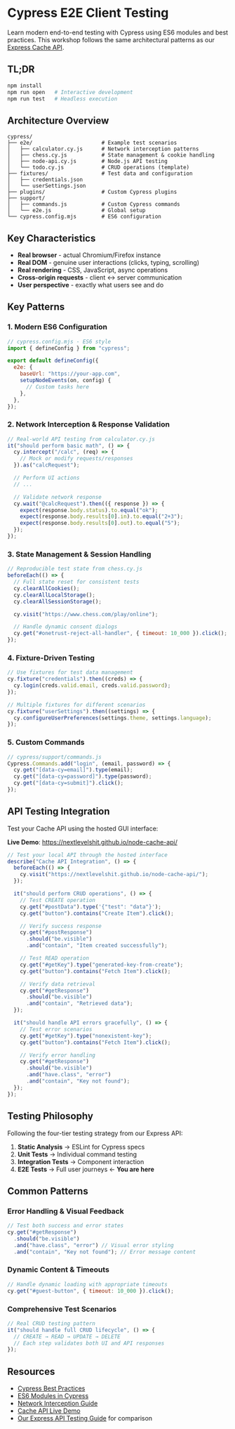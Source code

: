 # Cypress E2E Client Testing

Learn modern end-to-end testing with Cypress using ES6 modules and best practices.
This workshop follows the same architectural patterns as our [Express Cache API](https://github.com/nextlevelshit/node-cache-api).

## TL;DR

```bash
npm install
npm run open   # Interactive development
npm run test   # Headless execution
```

## Architecture Overview

```
cypress/
├── e2e/                      # Example test scenarios
│   ├── calculator.cy.js      # Network interception patterns
│   ├── chess.cy.js           # State management & cookie handling
│   ├── node-api.cy.js        # Node.js API testing
│   └── todo.cy.js            # CRUD operations (template)
├── fixtures/                 # Test data and configuration
│   ├── credentials.json
│   └── userSettings.json
├── plugins/                  # Custom Cypress plugins
├── support/
│   ├── commands.js           # Custom Cypress commands
│   └── e2e.js                # Global setup
└── cypress.config.mjs        # ES6 configuration
```

## Key Characteristics

- **Real browser** - actual Chromium/Firefox instance
- **Real DOM** - genuine user interactions (clicks, typing, scrolling)
- **Real rendering** - CSS, JavaScript, async operations
- **Cross-origin requests** - client ↔ server communication
- **User perspective** - exactly what users see and do

## Key Patterns

### 1. Modern ES6 Configuration

```javascript
// cypress.config.mjs - ES6 style
import { defineConfig } from "cypress";

export default defineConfig({
  e2e: {
    baseUrl: "https://your-app.com",
    setupNodeEvents(on, config) {
      // Custom tasks here
    },
  },
});
```

### 2. Network Interception & Response Validation

```javascript
// Real-world API testing from calculator.cy.js
it("should perform basic math", () => {
  cy.intercept("/calc", (req) => {
    // Mock or modify requests/responses
  }).as("calcRequest");

  // Perform UI actions
  // ...

  // Validate network response
  cy.wait("@calcRequest").then(({ response }) => {
    expect(response.body.status).to.equal("ok");
    expect(response.body.results[0].in).to.equal("2+3");
    expect(response.body.results[0].out).to.equal("5");
  });
});
```

### 3. State Management & Session Handling

```javascript
// Reproducible test state from chess.cy.js
beforeEach(() => {
  // Full state reset for consistent tests
  cy.clearAllCookies();
  cy.clearAllLocalStorage();
  cy.clearAllSessionStorage();

  cy.visit("https://www.chess.com/play/online");

  // Handle dynamic consent dialogs
  cy.get("#onetrust-reject-all-handler", { timeout: 10_000 }).click();
});
```

### 4. Fixture-Driven Testing

```javascript
// Use fixtures for test data management
cy.fixture("credentials").then((creds) => {
  cy.login(creds.valid.email, creds.valid.password);
});

// Multiple fixtures for different scenarios
cy.fixture("userSettings").then((settings) => {
  cy.configureUserPreferences(settings.theme, settings.language);
});
```

### 5. Custom Commands

```javascript
// cypress/support/commands.js
Cypress.Commands.add("login", (email, password) => {
  cy.get("[data-cy=email]").type(email);
  cy.get("[data-cy=password]").type(password);
  cy.get("[data-cy=submit]").click();
});
```

## API Testing Integration

Test your Cache API using the hosted GUI interface:

**Live Demo**: https://nextlevelshit.github.io/node-cache-api/

```javascript
// Test your local API through the hosted interface
describe("Cache API Integration", () => {
  beforeEach(() => {
    cy.visit("https://nextlevelshit.github.io/node-cache-api/");
  });

  it("should perform CRUD operations", () => {
    // Test CREATE operation
    cy.get("#postData").type('{"test": "data"}');
    cy.get("button").contains("Create Item").click();

    // Verify success response
    cy.get("#postResponse")
      .should("be.visible")
      .and("contain", "Item created successfully");

    // Test READ operation
    cy.get("#getKey").type("generated-key-from-create");
    cy.get("button").contains("Fetch Item").click();

    // Verify data retrieval
    cy.get("#getResponse")
      .should("be.visible")
      .and("contain", "Retrieved data");
  });

  it("should handle API errors gracefully", () => {
    // Test error scenarios
    cy.get("#getKey").type("nonexistent-key");
    cy.get("button").contains("Fetch Item").click();

    // Verify error handling
    cy.get("#getResponse")
      .should("be.visible")
      .and("have.class", "error")
      .and("contain", "Key not found");
  });
});
```

## Testing Philosophy

Following the four-tier testing strategy from our Express API:

1. **Static Analysis** → ESLint for Cypress specs
2. **Unit Tests** → Individual command testing
3. **Integration Tests** → Component interaction
4. **E2E Tests** → Full user journeys ← **You are here**

## Common Patterns

### Error Handling & Visual Feedback

```javascript
// Test both success and error states
cy.get("#getResponse")
  .should("be.visible")
  .and("have.class", "error") // Visual error styling
  .and("contain", "Key not found"); // Error message content
```

### Dynamic Content & Timeouts

```javascript
// Handle dynamic loading with appropriate timeouts
cy.get("#guest-button", { timeout: 10_000 }).click();
```

### Comprehensive Test Scenarios

```javascript
// Real CRUD testing pattern
it("should handle full CRUD lifecycle", () => {
  // CREATE → READ → UPDATE → DELETE
  // Each step validates both UI and API responses
});
```

## Resources

- [Cypress Best Practices](https://docs.cypress.io/guides/references/best-practices)
- [ES6 Modules in Cypress](https://docs.cypress.io/guides/references/configuration#module-api)
- [Network Interception Guide](https://docs.cypress.io/guides/guides/network-requests)
- [Cache API Live Demo](https://nextlevelshit.github.io/node-cache-api/)
- [Our Express API Testing Guide](../express-api-project/README.md) for comparison
